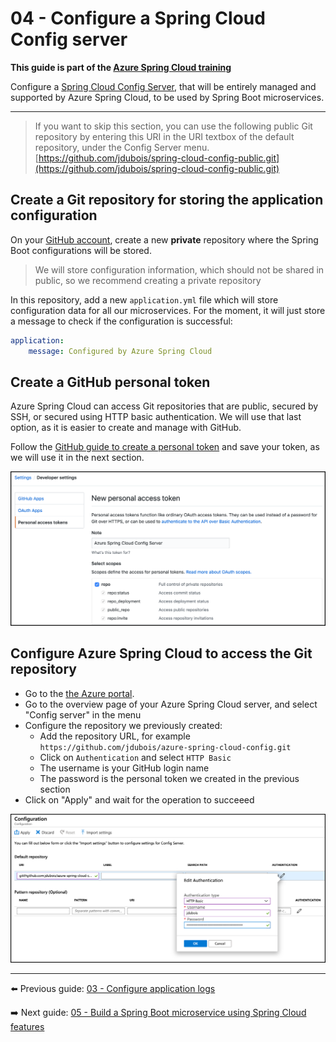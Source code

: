 # 04 - Configure a Spring Cloud Config server

__This guide is part of the [Azure Spring Cloud training](../README.md)__

Configure a [Spring Cloud Config Server](https://cloud.spring.io/spring-cloud-config), that will be entirely managed and supported by Azure Spring Cloud, to be used by Spring Boot microservices.

---

> If you want to skip this section, you can use the following public Git repository by entering this URI in the URI textbox of the default repository, under the Config Server menu.
[https://github.com/jdubois/spring-cloud-config-public.git](https://github.com/jdubois/spring-cloud-config-public.git)

## Create a Git repository for storing the application configuration

On your [GitHub account](https://github.com), create a new **private** repository where the Spring Boot configurations will be stored.

> We will store configuration information, which should not be shared in public, so we recommend creating a private repository

In this repository, add a new `application.yml` file which will store configuration data for all our microservices. For the moment, it will just store a message to check if the configuration is successful:

```yaml
application:
    message: Configured by Azure Spring Cloud
```

## Create a GitHub personal token

Azure Spring Cloud can access Git repositories that are public, secured by SSH, or secured using HTTP basic authentication. We will use that last option, as it is easier to create and manage with GitHub.

Follow the [GitHub guide to create a personal token](https://help.github.com/en/articles/creating-a-personal-access-token-for-the-command-line) and save your token, as we will use it in the next section.

![GitHub personnal access token](media/01-github-personal-access-token.png)

## Configure Azure Spring Cloud to access the Git repository

- Go to the [the Azure portal](https://portal.azure.com/?WT.mc_id=azurespringcloud-github-judubois).
- Go to the overview page of your Azure Spring Cloud server, and select "Config server" in the menu
- Configure the repository we previously created:
  - Add the repository URL, for example `https://github.com/jdubois/azure-spring-cloud-config.git`
  - Click on `Authentication` and select `HTTP Basic`
  - The username is your GitHub login name
  - The password is the personal token we created in the previous section
- Click on "Apply" and wait for the operation to succeeed

![Spring Cloud config server](media/02-config-server.png)

---

⬅️ Previous guide: [03 - Configure application logs](../03-configure-application-logs/README.md)

➡️ Next guide: [05 - Build a Spring Boot microservice using Spring Cloud features](../05-build-a-spring-boot-microservice-using-spring-cloud-features/README.md)
